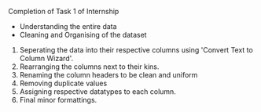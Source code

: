 Completion of Task 1 of Internship

- Understanding the entire data
- Cleaning and Organising of the dataset

1. Seperating the data into their respective columns using 'Convert Text to Column Wizard'.
2. Rearranging the columns next to their kins.
3. Renaming the column headers to be clean and uniform
4. Removing duplicate values
5. Assigning respective datatypes to each column.
6. Final minor formattings.

